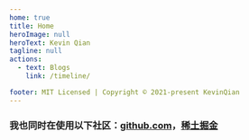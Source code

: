 ```yaml
---
home: true
title: Home
heroImage: null
heroText: Kevin Qian
tagline: null
actions:
  - text: Blogs
    link: /timeline/

footer: MIT Licensed | Copyright © 2021-present KevinQian
---
```


### 我也同时在使用以下社区：[github.com](https://github.com/qian357891)，[稀土掘金 ](https://juejin.cn/user/902051263947309/posts)
